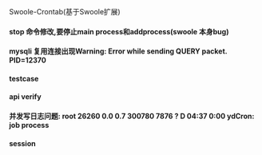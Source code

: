 Swoole-Crontab(基于Swoole扩展)
#### stop 命令修改,要停止main process和addprocess(swoole 本身bug)
#### mysqli 复用连接出现Warning: Error while sending QUERY packet. PID=12370
#### testcase
#### api verify
#### 并发写日志问题: root     26260  0.0  0.7 300780  7876 ?        D    04:37   0:00 ydCron: job process
#### session
